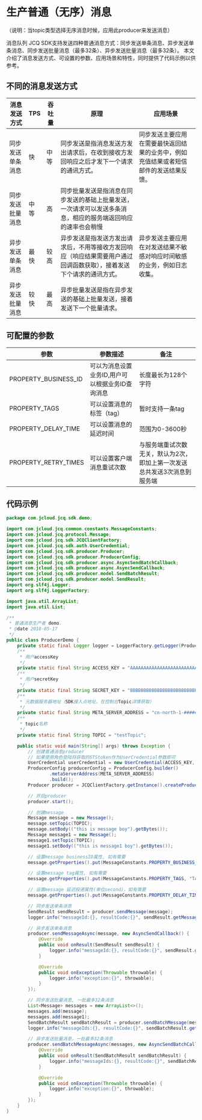 # 生产普通（无序）消息
（说明：当topic类型选择无序消息时候，应用此producer来发送消息）

消息队列 JCQ SDK支持发送四种普通消息方式：同步发送单条消息、异步发送单条消息、同步发送批量消息（最多32条）、异步发送批量消息（最多32条）。 本文介绍了消息发送方式、可设置的参数、应用场景和特性，同时提供了代码示例以供参考。

## 不同的消息发送方式

| 消息发送方式     | TPS  | 吞吐量 |原理 |应用场景                                                     |
| ---------------- | ---- | ------ |---| ------------------------------------------------------------ |
| 同步发送单条消息 | 快   | 中等   | 同步发送是指消息发送方发出请求后，在收到接收方发回响应之后才发下一个请求的通讯方式。|同步发送主要应用在需要最快返回结果的业务中，例如充值结果或者短信邮件的发送结果反馈。 |
| 同步发送批量消息 | 中等 | 高     | 同步批量发送是指消息在同步发送的基础上批量发送，一次请求可以发送多条消息，相应的服务端返回响应的速率也会稍慢|                                                           |
| 异步发送单条消息 | 最快   | 较高   | 异步发送是指发送方发出请求后，不用等接收方发回响应（响应结果需要用户通过回调函数获取），接着发送下个请求的通讯方式。 |异步发送主要应用在对发送结果不敏感对响应时间敏感的业务，例如日志收集。 |
| 异步发送批量消息 | 较快 | 最高     | 异步批量发送是指在异步发送的基础上批量发送，接着发送下一个批量请求。|                                                         |


## 可配置的参数
| 参数                | 参数描述                                   |备注                                       |
| ------------------- | ------------------------------------------ |------------------------------------------ |
| PROPERTY_BUSINESS_ID|可以为消息设置业务ID,用户可以根据业务ID查询消息|长度最长为128个字符                       |
| PROPERTY_TAGS       | 可以设置消息的标签（tag）                  |暂时支持一条tag                             |
| PROPERTY_DELAY_TIME | 可以设置消息的延迟时间                     |范围为0-3600秒                              |
| PROPERTY_RETRY_TIMES| 可以设置客户端消息重试次数                 |与服务端重试次数无关，默认为2次，即加上第一次发送总共发送3次消息到服务端|

## 代码示例
```Java
package com.jcloud.jcq.sdk.demo;

import com.jcloud.jcq.common.constants.MessageConstants;
import com.jcloud.jcq.protocol.Message;
import com.jcloud.jcq.sdk.JCQClientFactory;
import com.jcloud.jcq.sdk.auth.UserCredential;
import com.jcloud.jcq.sdk.producer.Producer;
import com.jcloud.jcq.sdk.producer.ProducerConfig;
import com.jcloud.jcq.sdk.producer.async.AsyncSendBatchCallback;
import com.jcloud.jcq.sdk.producer.async.AsyncSendCallback;
import com.jcloud.jcq.sdk.producer.model.SendBatchResult;
import com.jcloud.jcq.sdk.producer.model.SendResult;
import org.slf4j.Logger;
import org.slf4j.LoggerFactory;

import java.util.ArrayList;
import java.util.List;

/**
 * 普通消息生产者 demo.
 * @date 2018-05-17
 */
public class ProducerDemo {
    private static final Logger logger = LoggerFactory.getLogger(ProducerDemo.class);
    /**
     * 用户accessKey
     */
    private static final String ACCESS_KEY = "AAAAAAAAAAAAAAAAAAAAAAAAAAAAAAA0";
    /**
     * 用户secretKey
     */
    private static final String SECRET_KEY = "BBBBBBBBBBBBBBBBBBBBBBBBBBBBBBB0";
    /**
     * 元数据服务器地址（SDK接入点地址，在控制台Topic详情获取）
     */
    private static final String META_SERVER_ADDRESS = "cn-north-1-##################.##########.jdcloud.com:####";
    /**
     * topic名称
     */
    private static final String TOPIC = "testTopic";

    public static void main(String[] args) throws Exception {
        // 创建普通消息producer
        // 如果使用角色登陆将获取的STStoken作为UserCredential参数即可
        UserCredential userCredential = new UserCredential(ACCESS_KEY, SECRET_KEY);
        ProducerConfig producerConfig = ProducerConfig.builder()
                .metaServerAddress(META_SERVER_ADDRESS)
                .build();
        Producer producer = JCQClientFactory.getInstance().createProducer(userCredential, producerConfig);

        // 开启producer
        producer.start();

        // 创建message
        Message message = new Message();
        message.setTopic(TOPIC);
        message.setBody(("this is message boy").getBytes());
        Message message1 = new Message();
        message1.setTopic(TOPIC);
        message1.setBody(("this is message1 boy").getBytes());

        // 设置message businessID属性, 如有需要
        message.getProperties().put(MessageConstants.PROPERTY_BUSINESS_ID,"yourBusinessID");

        // 设置message tag属性, 如有需要
        message.getProperties().put(MessageConstants.PROPERTY_TAGS, "TAG");

        // 设置message 延迟投递属性(单位second)，如有需要
        message.getProperties().put(MessageConstants.PROPERTY_DELAY_TIME, "1000");

        // 同步发送单条消息
        SendResult sendResult = producer.sendMessage(message);
        logger.info("messageId:{}, resultCode:{}", sendResult.getMessageId(), sendResult.getResultCode());

        // 异步发送单条消息
        producer.sendMessageAsync(message, new AsyncSendCallback() {
            @Override
            public void onResult(SendResult sendResult) {
                logger.info("messageId:{}, resultCode:{}", sendResult.getMessageId(), sendResult.getResultCode());
            }

            @Override
            public void onException(Throwable throwable) {
                logger.info("exception:{}", throwable);
            }
        });

        // 同步发送批量消息, 一批最多32条消息
        List<Message> messages = new ArrayList<>();
        messages.add(message);
        messages.add(message1);
        SendBatchResult sendBatchResult = producer.sendBatchMessage(messages);
        logger.info("messageIds:{}, resultCode:{}", sendBatchResult.getMessageIds(), sendBatchResult.getResultCode());

        // 异步发送批量消息，一批最多32条消息
        producer.sendBatchMessageAsync(messages, new AsyncSendBatchCallback() {
            @Override
            public void onResult(SendBatchResult sendBatchResult) {
                logger.info("messageIds:{}, resultCode:{}", sendBatchResult.getMessageIds(), sendBatchResult.getResultCode());
            }

            @Override
            public void onException(Throwable throwable) {
                logger.info("exception:{}", throwable);
            }
        });
    }
}
```


